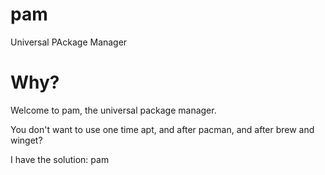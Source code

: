 # pam
Universal PAckage Manager

# Why?
Welcome to pam, the universal package manager.

You don't want to use one time apt, and after pacman, and after brew and winget?

I have the solution:
pam
